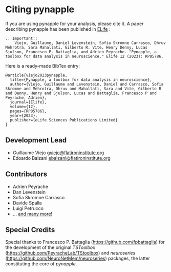 # Citing pynapple

If you are using pynapple for your analysis, please cite it. A paper describing pynapple has been published in [ELife](https://elifesciences.org/reviewed-preprints/85786) :

```{eval-rst}
.. Important::
	Viejo, Guillaume, Daniel Levenstein, Sofia Skromne Carrasco, Dhruv Mehrotra, Sara Mahallati, Gilberto R. Vite, Henry Denny, Lucas Sjulson, Francesco P. Battaglia, and Adrien Peyrache. "Pynapple, a toolbox for data analysis in neuroscience." Elife 12 (2023): RP85786.
```

Here is a ready-made BibTex entry:

```
@article{viejo2023pynapple,
  title={Pynapple, a toolbox for data analysis in neuroscience},
  author={Viejo, Guillaume and Levenstein, Daniel and Carrasco, Sofia Skromne and Mehrotra, Dhruv and Mahallati, Sara and Vite, Gilberto R and Denny, Henry and Sjulson, Lucas and Battaglia, Francesco P and Peyrache, Adrien},
  journal={Elife},
  volume={12},
  pages={RP85786},
  year={2023},
  publisher={eLife Sciences Publications Limited}
}
```

## Development Lead


-   Guillaume Viejo <gviejo@flatironinstitute.org>
- 	Edoardo Balzani <ebalzani@flatironinstitute.org>


## Contributors

-	Adrien Peyrache
- 	Dan Levenstein
-	Sofia Skromne Carrasco
-	Davide Spalla
- 	Luigi Petrucco
- ... [and many more!](https://github.com/pynapple-org/pynapple/graphs/contributors) 

## Special Credits

Special thanks to Francesco P. Battaglia
(<https://github.com/fpbattaglia>) for the development of the original
*TSToolbox* (<https://github.com/PeyracheLab/TStoolbox>) and
*neuroseries* (<https://github.com/NeuroNetMem/neuroseries>) packages,
the latter constituting the core of *pynapple*.
